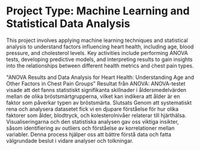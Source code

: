 # Project Type: Machine Learning and Statistical Data Analysis

This project involves applying machine learning techniques and statistical analysis to understand factors influencing heart health, including age, blood pressure, and cholesterol levels. Key activities include performing ANOVA tests, developing predictive models, and interpreting results to gain insights into the relationships between different health metrics and chest pain types.


"ANOVA Results and Data Analysis for Heart Health: Understanding Age and Other Factors in Chest Pain Groups"
Resultat från ANOVA: ANOVA-testet visade att det fanns statistiskt signifikanta skillnader i åldersmedelvärden mellan de olika bröstsmärtgrupperna, vilket kan indikera att ålder är en faktor som påverkar typen av bröstsmärta.
Slutsats
Genom att systematiskt rena och analysera datasetet fick vi en djupare förståelse för hur olika faktorer som ålder, blodtryck, och kolesterolnivåer relaterar till hjärthälsa. Visualiseringarna och den statistiska analysen gav oss viktiga insikter, såsom identifiering av outliers och förståelse av korrelationer mellan variabler. Denna process hjälper oss att bättre förstå data och fatta välgrundade beslut i vidare analyser och tolkningar.
